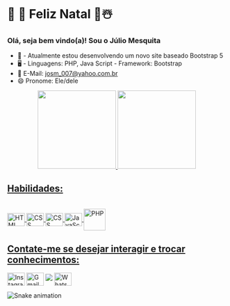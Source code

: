 # 🎄 🎁 Feliz Natal  🎁☃️
### Olá, seja bem vindo(a)! Sou o Júlio Mesquita

- 📌 - Atualmente estou desenvolvendo um novo site baseado Bootstrap 5
- 🖥️ - Linguagens: PHP, Java Script - Framework: Bootstrap
- 📧 E-Mail: josm_007@yahoo.com.br
- 😄 Pronome: Ele/dele

<div align="center">
  <a href="https://github.com/josm007">  
  <img height="180em" src="https://github-readme-stats.vercel.app/api?username=josm007&show_icons=true&theme=dark&include_all_commits=true&count_private=true"/>    
  <img height="180em" src="https://github-readme-stats.vercel.app/api/top-langs/?username=josm007&layout=compact&langs_count=7&theme=dracula"/>
</div>   
    
  
</div>
   
  ## Habilidades:
  <div style="display: inline_block"><br>
  <img align="center" alt="HTML" height="30" width="40" src="https://github.com/josm007/Ferramentas/blob/main/icones/css3-original.svg">
  <img align="center" alt="CSS" height="30" width="40" src="https://github.com/josm007/Ferramentas/blob/main/icones/html5-original.svg">
    <img align="center" alt="CSS" height="30" width="40" src="https://github.com/josm007/Ferramentas/blob/main/icones/bootstrap-original.svg">
  <img align="center" alt="JavaScript" height="30" width="40" src="https://github.com/josm007/Ferramentas/blob/main/icones/javascript-original.svg">
  <img align="center" alt="PHP" height="50" width="50" src="https://github.com/josm007/Ferramentas/blob/main/icones/php-original.svg">
     
</div>
  
   ## Contate-me se desejar interagir e trocar conhecimentos:
  <div>   
  <a href="https://instagram.com/josm_3051" target="_blank"><img align="center" alt="Instagram" height="30" width="40" src="https://github.com/josm007/Ferramentas/blob/main/icones/instagram.png"></a>       
  <a href = "mailto:josm3051@gmail.com"><img align="center" alt="Gmail" height="30" width="40" src="https://github.com/josm007/Ferramentas/blob/main/icones/gmail.png"></a>  
  <a href="https://www.linkedin.com/in/júlio-mesquita-a976921b7" target="_blank"><img src="https://img.shields.io/badge/-LinkedIn-%230077B5?style=for-the-badge&logo=linkedin&logoColor=white" target="_blank"></a>  
    <a href="https://api.whatsapp.com/send?phone=5592993386769&text=Ol%C3%A1%2C%20seja%20bem%20vindo%20ao%20meu%20WhatsApp.%20Favor%2C%20enviar%20mensagem%20e%20aguardar%20retorno.%20Assim%20que%20puder%2C%20entrarei%20em%20contato.%20" target="_blank"><img align="center" alt="WhatsApp" height="30" width="40" src="https://github.com/josm007/Ferramentas/blob/main/icones/whatsapp.png"></a>
  
  ![Snake animation](https://github.com/josm007/josm007/blob/output/github-contribution-grid-snake.svg)
  
</div>
